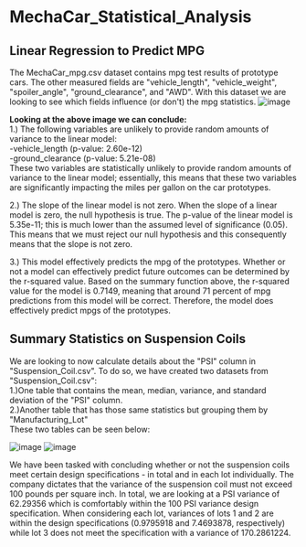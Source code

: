 # MechaCar_Statistical_Analysis
## Linear Regression to Predict MPG
The MechaCar_mpg.csv dataset contains mpg test results of prototype cars. The other measured fields are "vehicle_length", "vehicle_weight", "spoiler_angle", "ground_clearance", and "AWD". With this dataset we are looking to see which fields influence (or don't) the mpg statistics.
![image](https://user-images.githubusercontent.com/72320203/153801089-117cf4d3-32fd-4f2e-a6b2-ae404bfd9823.png)
 
 **Looking at the above image we can conclude:**<br>
 1.) The following variables are unlikely to provide random amounts of variance to the linear model:<br/>
 -vehicle_length (p-value: 2.60e-12)<br/>
 -ground_clearance (p-value: 5.21e-08)<br/>
 These two variables are statistically unlikely to provide random amounts of variance to the linear model; essentially, this means that these two variables are significantly impacting the miles per gallon on the car prototypes.<br/>
 
 
 2.) The slope of the linear model is not zero. When the slope of a linear model is zero, the null hypothesis is true. The p-value of the linear model is 5.35e-11; this is much lower than the assumed level of significance (0.05). This means that we must reject our null hypothesis and this consequently means that the slope is not zero. <br/>
 
 3.) This model effectively predicts the mpg of the prototypes. Whether or not a model can effectively predict future outcomes can be determined by the r-squared value. Based on the summary function above, the r-squared value for the model is 0.7149, meaning that around 71 percent of mpg predictions from this model will be correct. Therefore, the model does effectively predict mpgs of the prototypes. <br/>
 
 ## Summary Statistics on Suspension Coils
 We are looking to now calculate details about the "PSI" column in "Suspension_Coil.csv". To do so, we have created two datasets from "Suspension_Coil.csv": <br/>
 1.)One  table that contains the mean, median, variance, and standard deviation of the "PSI" column. <br/>
 2.)Another table that has those same statistics but grouping them by "Manufacturing_Lot" <br/>
 These two tables can be seen below:
 

 ![image](https://user-images.githubusercontent.com/72320203/153969208-77ecabbf-5eba-442b-876a-cf239b1d9df4.png)
 ![image](https://user-images.githubusercontent.com/72320203/153969518-c55af2a4-397b-4673-8653-4a0d06df0128.png)
 
We have been tasked with concluding whether or not the suspension coils meet certain design specifications - in total and in each lot individually. The company dictates that the variance of the suspension coil must not exceed 100 pounds per square inch. In total, we are looking at a PSI variance of 62.29356 which is comfortably within the 100 PSI variance design specification. When considering each lot, variances of lots 1 and 2 are within the design specifications (0.9795918 and 7.4693878, respectively) while lot 3 does not meet the specification with a variance of 170.2861224.

 
 



